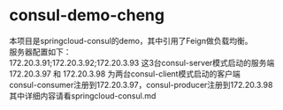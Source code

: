 # consul-demo-cheng
本项目是springcloud-consul的demo，其中引用了Feign做负载均衡。  
服务器配置如下：  
172.20.3.91;172.20.3.92;172.20.3.93 这3台consul-server模式启动的服务端  
172.20.3.97 和 172.20.3.98 为两台consul-client模式启动的客户端  
consul-consumer注册到172.20.3.97，consul-producer注册到172.20.3.98  
其中详细内容请看springcloud-consul.md